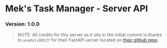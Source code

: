 <label id="top"></label>

# Mek's Task Manager - Server API
### Version: 1.0.0

> NOTE: All credits for this server as it sits in the initial commit is thanks to <code>asadali08527</code> for their FastAPI server located on [their github repo](https://github.com/asadali08527/task_manager_using_fastapi).